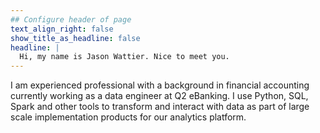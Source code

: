 ```yaml
---
## Configure header of page
text_align_right: false
show_title_as_headline: false
headline: |
  Hi, my name is Jason Wattier. Nice to meet you.
---
```


<!-- this is a subheadline -->
I am experienced professional with a background in financial accounting currently working as a data engineer at Q2 eBanking. I use Python, SQL, Spark and other tools to transform and interact with data as part of large scale implementation products for our analytics platform. 
